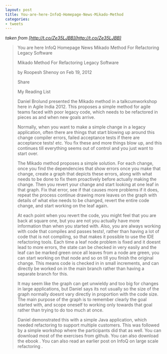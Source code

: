 ```yaml
---
layout: post
title: You-are-here-InfoQ-Homepage-News-Mikado-Method
categories:
- tweets
---
```

*taken from [http://t.co/Ze35LJBB](http://t.co/Ze35LJBB)*
>You are here InfoQ Homepage News Mikado Method For Refactoring Legacy Software
>
>Mikado Method For Refactoring Legacy Software
>
>by Roopesh Shenoy on     Feb 19, 2012 
>
>Share
>
>My Reading List
>
>Daniel Brolund presented the Mikado method in a talkcumworkshop here in Agile India 2012. This proposes a simple method for agile teams faced with poor legacy code, which needs to be refactored in pieces as and when new goals arrive.
>
>Normally, when you want to make a simple change in a legacy application, often there are things that start blowing up around this change  compiler errors, failed acceptance tests if there are acceptance tests! etc. You fix these and more things blow up, and this continues till everything seems out of control and you just want to start over.
>
>The Mikado method proposes a simple solution. For each change, once you find the dependencies that show errors once you make that change, create a graph that depicts these errors, along with what needs to be done to fix them proactively before actually making the change. Then you revert your change and start looking at one leaf in that graph. Fix that error, see if that causes more problems  if it does, repeat the process  continue drawing more leaves on the graph with details of what else needs to be changed, revert the entire code change, and start working on the leaf again.
>
>At each point when you revert the code, you might feel that you are back at square one, but you are not  you actually have more information than when you started with. Also, you are always working with code that compiles and passes tests!, rather than having a lot of code that is not compiling, so that makes it possible to use the IDE refactoring tools. Each time a leaf node problem is fixed and it doesnt lead to more errors, the state can be checked in very easily and the leaf can be marked green once all leaves from a node are green, you can start working on that node and so on till you finish the original change. This means code is checked in in small increments, and can directly be worked on in the main branch rather than having a separate branch for this.
>
>It may seem like the graph can get unwieldy and too big for changes in large applications, but Daniel says its not usually so  the size of the graph normally doesnt vary directly in proportion with the code size. The main purpose of the graph is to remember clearly the goal started with, and scope oneself to working only towards that goal rather than trying to do too much at once.
>
>Daniel demonstrated this with a simple Java application, which needed refactoring to support multiple customers. This was followed by a simple workshop where the participants did that as well. You can download most of the exercises from github. You can also download the ebook . You can also read an earlier post on InfoQ on large scale refactoring .
>
>